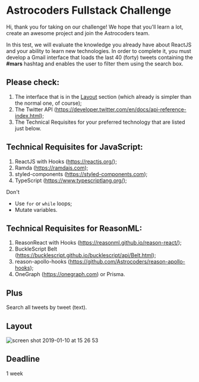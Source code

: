 # Astrocoders Fullstack Challenge

Hi, thank you for taking on our challenge! We hope that you'll learn a lot, create an awesome project and join the Astrocoders team.

In this test, we will evaluate the knowledge you already have about ReactJS and your ability to learn new technologies. In order to complete it, you must develop a Gmail interface that loads the last 40 (forty) tweets containing the **#mars** hashtag and enables the user to filter them using the search box.

## Please check:

1. The interface that is in the [Layout](#layout) section (which already is simpler than the normal one, of course);
2. The Twitter API (https://developer.twitter.com/en/docs/api-reference-index.html);
3. The Technical Requisites for your preferred technology that are listed just below.

## Technical Requisites for JavaScript:

1. ReactJS with Hooks (https://reactjs.org/);
2. Ramda (https://ramdajs.com);
3. styled-components (https://styled-components.com);
4. TypeScript (https://www.typescriptlang.org/);

Don't
- Use `for` or `while` loops;
- Mutate variables.

## Technical Requisites for ReasonML:

1. ReasonReact with Hooks (https://reasonml.github.io/reason-react/);
2. BuckleScript Belt (https://bucklescript.github.io/bucklescript/api/Belt.html);
3. reason-apollo-hooks (https://github.com/Astrocoders/reason-apollo-hooks);
4. OneGraph (https://onegraph.com) or Prisma.

## Plus

Search all tweets by tweet (text).

## Layout

![screen shot 2019-01-10 at 15 26 53](https://user-images.githubusercontent.com/4806269/50987231-2f502980-14f0-11e9-9f3b-c52ef553a3d2.png)

## Deadline

1 week



